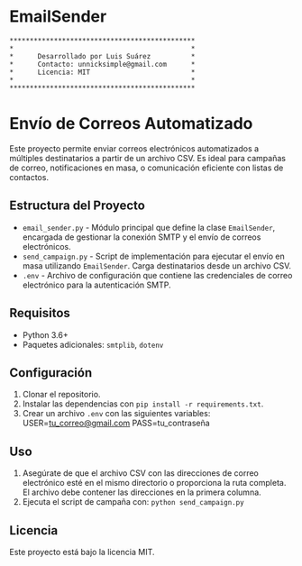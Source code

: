 # EmailSender
``` 
**********************************************
*                                            *
*      Desarrollado por Luis Suárez          *
*      Contacto: unnicksimple@gmail.com      *
*      Licencia: MIT                         *
*                                            *
**********************************************
```

# Envío de Correos Automatizado

Este proyecto permite enviar correos electrónicos automatizados a múltiples destinatarios a partir de un archivo CSV. Es ideal para campañas de correo, notificaciones en masa, o comunicación eficiente con listas de contactos.

## Estructura del Proyecto

- `email_sender.py` - Módulo principal que define la clase `EmailSender`, encargada de gestionar la conexión SMTP y el envío de correos electrónicos.
- `send_campaign.py` - Script de implementación para ejecutar el envío en masa utilizando `EmailSender`. Carga destinatarios desde un archivo CSV.
- `.env` - Archivo de configuración que contiene las credenciales de correo electrónico para la autenticación SMTP.

## Requisitos

- Python 3.6+
- Paquetes adicionales: `smtplib`, `dotenv`

## Configuración

1. Clonar el repositorio.
2. Instalar las dependencias con `pip install -r requirements.txt`.
3. Crear un archivo `.env` con las siguientes variables:
   USER=tu_correo@gmail.com
   PASS=tu_contraseña

## Uso

1. Asegúrate de que el archivo CSV con las direcciones de correo electrónico esté en el mismo directorio o proporciona la ruta completa. El archivo debe contener las direcciones en la primera columna.
2. Ejecuta el script de campaña con:
    `python send_campaign.py`

## Licencia
Este proyecto está bajo la licencia MIT.
